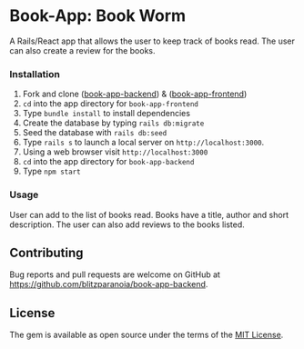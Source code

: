 # Book-App: Book Worm

A Rails/React app that allows the user to keep track of books read. The user can also create a review for the books.

### Installation
1. Fork and clone ([book-app-backend](https://github.com/blitzparanoia/book-app-backend)) & ([book-app-frontend](https://github.com/blitzparanoia/book-app-frontend))
2. `cd` into the app directory for `book-app-frontend`
3. Type `bundle install` to install dependencies
4. Create the database by typing   `rails db:migrate`
5. Seed the database with   `rails db:seed`
6. Type `rails s` to launch a local server on `http://localhost:3000`.
7. Using a web browser visit `http://localhost:3000`
8. `cd` into the app directory for `book-app-backend`
9. Type  `npm start`

### Usage
User can add to the list of books read. Books have a title, author and short description. The user can also add reviews to the books listed.

## Contributing
Bug reports and pull requests are welcome on GitHub at https://github.com/blitzparanoia/book-app-backend.

## License
The gem is available as open source under the terms of the  [MIT License](https://opensource.org/licenses/MIT).
